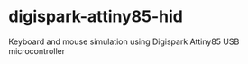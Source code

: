 # digispark-attiny85-hid
Keyboard and mouse simulation using Digispark Attiny85 USB microcontroller
